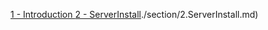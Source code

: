 [1 - Introduction ](./section/1.Introduction.md)
[2 - ServerInstall]()./section/2.ServerInstall.md)

